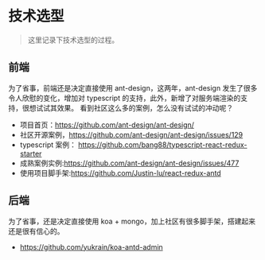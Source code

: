 # 技术选型
> 这里记录下技术选型的过程。

## 前端  
为了省事，前端还是决定直接使用 ant-design，这两年，ant-design 发生了很多令人欣慰的变化，增加对 typescript 的支持，此外，新增了对服务端渲染的支持，很想试试其效果。 看到社区这么多的案例，怎么没有试试的冲动呢？
* 项目首页：https://github.com/ant-design/ant-design/  
* 社区开源案例，https://github.com/ant-design/ant-design/issues/129
* typescript 案例： https://github.com/bang88/typescript-react-redux-starter
* 成熟案例实例:https://github.com/ant-design/ant-design/issues/477
* 使用项目脚手架:https://github.com/Justin-lu/react-redux-antd

## 后端
为了省事，还是决定直接使用 koa + mongo，加上社区有很多脚手架，搭建起来还是很有信心的。
* https://github.com/yukrain/koa-antd-admin